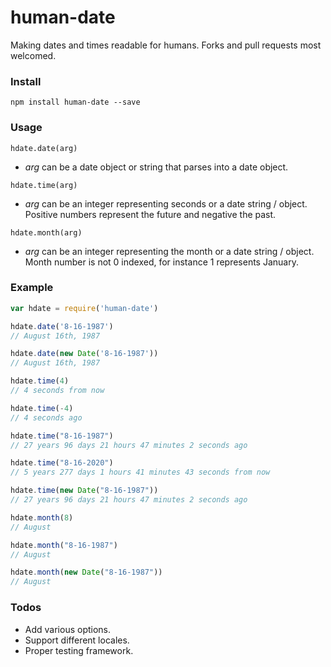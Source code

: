 # human-date

Making dates and times readable for humans. Forks and pull requests most welcomed.

### Install

`npm install human-date --save`

### Usage

`hdate.date(arg)`

- _arg_ can be a date object or string that parses into a date object.

`hdate.time(arg)`

- _arg_ can be an integer representing seconds or a date string / object. Positive numbers represent the future and negative the past.

`hdate.month(arg)`

- _arg_ can be an integer representing the month or a date string / object. Month number is not 0 indexed, for instance 1 represents January.

### Example

```js
var hdate = require('human-date')

hdate.date('8-16-1987')
// August 16th, 1987

hdate.date(new Date('8-16-1987'))
// August 16th, 1987

hdate.time(4)
// 4 seconds from now

hdate.time(-4)
// 4 seconds ago

hdate.time("8-16-1987")
// 27 years 96 days 21 hours 47 minutes 2 seconds ago

hdate.time("8-16-2020")
// 5 years 277 days 1 hours 41 minutes 43 seconds from now

hdate.time(new Date("8-16-1987"))
// 27 years 96 days 21 hours 47 minutes 2 seconds ago

hdate.month(8)
// August

hdate.month("8-16-1987")
// August

hdate.month(new Date("8-16-1987"))
// August
```

### Todos

- Add various options.
- Support different locales.
- Proper testing framework.
